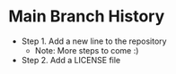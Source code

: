 # Main Branch History

- Step 1. Add a new line to the repository
    - Note: More steps to come :)
- Step 2. Add a LICENSE file

